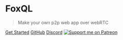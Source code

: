 # FoxQL

> Make your own p2p web app over webRTC

[Get Started](quickstart)
[GitHub](https://github.com/foxql)
[Discord](https://discord.gg/9jK5xmn4Vw)
[![Support me on Patreon](https://img.shields.io/endpoint.svg?url=https%3A%2F%2Fshieldsio-patreon.vercel.app%2Fapi%3Fusername%3Dfoxql%26type%3Dpatrons&style=for-the-badge)](https://patreon.com/foxql)